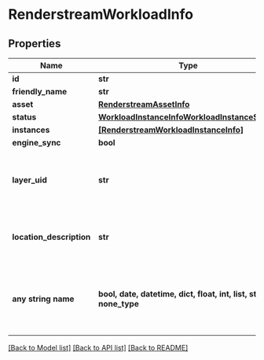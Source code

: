# RenderstreamWorkloadInfo


## Properties
Name | Type | Description | Notes
------------ | ------------- | ------------- | -------------
**id** | **str** |  | [optional] 
**friendly_name** | **str** |  | [optional] 
**asset** | [**RenderstreamAssetInfo**](RenderstreamAssetInfo.md) |  | [optional] 
**status** | [**WorkloadInstanceInfoWorkloadInstanceStatus**](WorkloadInstanceInfoWorkloadInstanceStatus.md) |  | [optional] 
**instances** | [**[RenderstreamWorkloadInstanceInfo]**](RenderstreamWorkloadInstanceInfo.md) |  | [optional] 
**engine_sync** | **bool** |  | [optional] 
**layer_uid** | **str** | The UID of the Layer the workload is started from. | [optional] 
**location_description** | **str** | Description of the location of the workload. | [optional] 
**any string name** | **bool, date, datetime, dict, float, int, list, str, none_type** | any string name can be used but the value must be the correct type | [optional]

[[Back to Model list]](../README.md#documentation-for-models) [[Back to API list]](../README.md#documentation-for-api-endpoints) [[Back to README]](../README.md)


